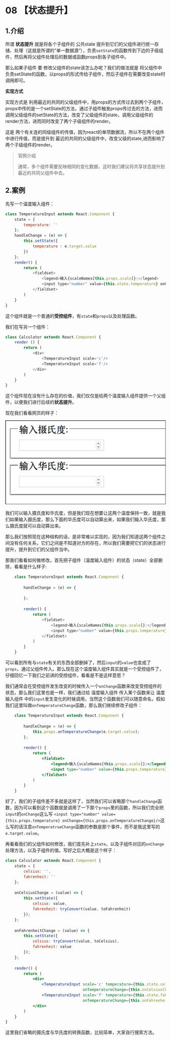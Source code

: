 # 08 【状态提升】

## 1.介绍

所谓 **状态提升** 就是将各个子组件的 公共state 提升到它们的父组件进行统一存储、处理（这就是所谓的”单一数据源“），负责`setState`的函数传到下边的子级组件，然后再将父组件处理后的数据或函数props到各子组件中。

那么如果子组件 要 修改父组件的state该怎么办呢？我们的做法就是 将父组件中负责setState的函数，以props的形式传给子组件，然后子组件在需要改变state时调用即可。

**实现方式**

实现方式是 利用最近的共同的父级组件中，用props的方式传过去到两个子组件，props中传的是一个setState的方法，通过子组件触发props传过去的方法，进而调用父级组件的setState的方法，改变了父级组件的state，调用父级组件的render方法，进而同时改变了两个子级组件的render。

这是 两个有关连的同级组件的传值，因为react的单项数据流，所以不在两个组件中进行传值，而是提升到 最近的共同的父级组件中，改变父级的state,进而影响了两个子级组件的render。

> 官网介绍
>
> 通常，多个组件需要反映相同的变化数据，这时我们建议将共享状态提升到最近的共同父组件中去。

## 2.案例

先写一个温度输入组件：

```js
class TemperatureInput extends React.Component {
    state = {
        temperature: ''
    };
    handleChange = (e) => {
        this.setState({
            temperature : e.target.value
        })
    };
    render() {
        return (
            <fieldset>
                <legend>输入{scaleNames[this.props.scale]}:</legend>
                <input type="number" value={this.state.temperature} onChange={this.handleChange}
            </fieldset>
        )
    }
}
```

这个组件就是一个普通的**受控组件**，有`state`和`props`以及处理函数。

我们在写另一个组件：

```js
class Calculator extends React.Component {
    render () {
        return (
            <div>
                <TemperatureInput scale='c'/>
                <TemperatureInput scale='f'/>
            </div>
        )
    }
}
```

这个组件现在没有什么存在的价值，我们仅仅是给两个温度输入组件提供一个父组件，以便我们进行后续的**状态提升**。

现在我们看看网页的样子：

![image-20221025123600431](./images/a4228155682c5b7715204c99d704b8f4b9daf6a6.png)

我们可以输入摄氏度和华氏度，但是我们现在想要让这两个温度保持一致，就是我们如果输入摄氏度，那么下面的华氏度可以自动算出来，如果我们输入华氏度，那么摄氏度就可以自动算出来。

那么我们按照现在这种结构的话，是非常难以实现的，因为我们知道这两个组件之间没有任何关系，它们之间是不知道对方的存在，所以我们需要把它们的状态进行提升，提升到它们的父组件当中。

那我们看看如何做修改，首先把子组件（温度输入组件）的状态（state）全部删除，看看是什么样子:

```js
    class TemperatureInput extends React.Component {

        handleChange = (e) => {

        };

        render() {
            return (
                <fieldset>
                    <legend>输入{scaleNames[this.props.scale]}:</legend>
                    <input type="number" value={this.props.temperature} onChange={this.handleChange}/>
                </fieldset>
            )
        }
    }
```

可以看到所有与`state`有关的东西全部删掉了，然后`input`的`value`也变成了`props`，通过父组件传入。那么现在这个温度输入组件其实就是一个受控组件了，仔细回忆一下我们之前讲的受控组件，看看是不是这样意思？

我们通常会在受控组件发生改变的时候传入一个`onChange`函数来改变受控组件的状态，那么我们这里也是一样，我们通过给 温度输入组件 传入某个函数来让 温度输入组件 中的`input`发生变化的时候调用，当然这个函数我们可以随意命名，假如我们这里叫做`onTemperatureChange`函数，那么我们继续修改子组件：

```jsx
    class TemperatureInput extends React.Component {

        handleChange = (e) => {
            this.props.onTemperatureChange(e.target.value);
        };

        render() {
            return (
                <fieldset>
                    <legend>输入{scaleNames[this.props.scale]}:</legend>
                    <input type="number" value={this.props.temperature} onChange={this.handleChange}/>
                </fieldset>
            )
        }
    }
```

好了，我们的子组件差不多就是这样了，当然我们可以省略那个`handleChange`函数，因为可以看到这个函数就是调用了一下那个`props`里的函数，所以我们完全把`input`的`onChange`这么写 `<input type="number" value={this.props.temperature} onChange={this.props.onTemperatureChange}/>`这么写的话注意`onTemperatrueChange`函数的参数是那个事件，而不是我这里写的`e.target.value`。

再看看我们的父组件如何修改，我们首先补上`state`，以及子组件对应的`onChange`处理方法，以及子组件的值。写好之后大概是这个样子：

```jsx
class Calculator extends React.Component {
    state = {
        celsius: '',
        fahrenheit: ''
    };

    onCelsiusChange = (value) => {
        this.setState({
            celsius: value,
            fahrenheit: tryConvert(value, toFahrenheit)
        });
    };

    onFahrenheitChange = (value) => {
        this.setState({
            celsius: tryConvert(value, toCelsius),
            fahrenheit: value
        });
    };

    render() {
        return (
            <div>
                <TemperatureInput scale='c' temperature={this.state.celsius}
                                  onTemperatureChange={this.onCelsiusChange}/>
                <TemperatureInput scale='f' temperature={this.state.fahrenheit}
                                  onTemperatureChange={this.onFahrenheitChange}/>
            </div>
        )
    }
}
```

这里我们省略的摄氏度与华氏度的转换函数，比较简单，大家自行搜索方法。

